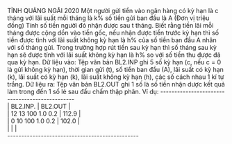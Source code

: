 TỈNH QUẢNG NGÃI 2020
Một người gửi tiền vào ngân hàng có kỳ hạn là c tháng với lãi suất mỗi tháng là k% số tiền gửi ban đầu là A (Đơn vị triệu đồng)
Tính số tiền người đó nhận được sau t tháng. Biết rằng tiền lãi mỗi tháng được cộng dồn vào tiền gốc, nếu nhận được tiền trước kỳ hạn thì số tiền được tình với lãi suất không kỳ hạn là h% của số tiền ban đầu A nhân với số tháng gửi. Trong trường hợp rút tiền sau kỳ hạn thì số tháng sau kỳ hạn sẽ được tính với lãi suất không kỳ hạn là h% so với số tiền thu được đã qua kỳ hạn.
Dữ liệu vào: Tệp văn bản BL2.INP ghi 5 số kỳ hạn (c, nếu c = 0 là gửi không kỳ hạn), thời gian gửi (t), số tiền ban đầu (A), lãi suất có kỳ hạn (k), lãi suất có kỳ hạn (k), lãi suất không kỳ hạn (h), các số cách nhau 1 kí tự trắng.
Dữ liệu ra: Tệp văn bản BL2.OUT ghi 1 số là số tiền nhận dược kết quả làm trong đến 1 số lẻ sau đấu chấm thập phân.
Ví dụ:
-----------------------------------------------<br>
| BL2.INP.                | BL2.OUT           |<br>
| 12 13 100 1.0 0.2       | 112.9             |<br>
| 0 10 100 1.0 0.2        | 102.0             |<br>
|                         |                   |<br>
-----------------------------------------------<br>

